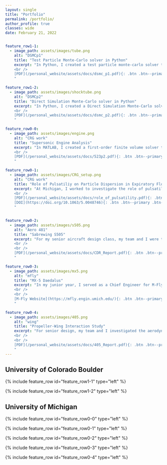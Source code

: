 ```yaml
---
layout: single
title: "Portfolio"
permalink: /portfolio/
author_profile: true
classes: wide
date: February 21, 2022


feature_row1-1:
  - image_path: assets/images/tube.png
    alt: "DSMCp1"
    title: "Test Particle Monte-Carlo solver in Python"
    excerpt: "In Python, I created a test particle monte-carlo solver to simulate the diffusion of molecular species through a membrane. The effect of nonequilibrium wall temperatures on rarefied gas flow is investigated. Gas properties, including shear stress and heat transfer rates were computed to show evolution of properties over time due to the nonequilibrium wall. <br />
    <br />
    [PDF](/personal_website/assets/docs/dsmc_p1.pdf){: .btn .btn--primary .btn--small}
    "

feature_row1-2:
  - image_path: assets/images/shocktube.png
    alt: "DSMCp2"
    title: "Direct Simulation Monte-Carlo solver in Python"
    excerpt: "In Python, I created a Direct Simulation Monte-Carlo solver to simulate a shock-tube from a molecular standpoint. Multiple freestream mach numbers and densities are chosen and the resulting shock width is computed. Results show that collisions drive a system towards equilibrium by transferring energy between particles. <br />
    <br />
    [PDF](/personal_website/assets/docs/dsmc_p2.pdf){: .btn .btn--primary .btn--small}
    "

feature_row0-0:
  - image_path: assets/images/engine.png
    alt: "CRG work"
    title: "Supersonic Engine Analysis"
    excerpt: "In MATLAB, I created a first-order finite volume solver to simulate supersonic flow through the engine inlet of the X-43. An automatic mesh adaption routine was also created to sequentially adapt the mesh to regions of high gradients. <br />
    <br />
    [PDF](/personal_website/assets/docs/523p2.pdf){: .btn .btn--primary .btn--small}
    "

feature_row0-1:
  - image_path: assets/images/CRG_setup.png
    alt: "CRG work"
    title: "Role of Pulsatiliy on Particle Dispersion in Expiratory Flows"
    excerpt: "At Michigan, I worked to investigate the role of pulsatility on the dispersion of cough-borne particles. Of particular relevance to this project was the ongoing COVID-19 pandemic and the questions it raised on social distancing practices. Through fluid simulation, I focused on recreating a realistic (multiple-pulses), particle-laden cough to isolate the effect of pulsatility and highlight its effect on the transmission of disease.<br />
    <br />
    [PDF](/personal_website/assets/docs/role_of_pulsatility.pdf){: .btn .btn--primary .btn--small}
    [DOI](https://doi.org/10.1063/5.0048746){: .btn .btn--primary .btn--small}
    "


feature_row0-2:
  - image_path: assets/images/s505.png
    alt: "Aero 481"
    title: "Sabrewing S505"
    excerpt: "For my senior aircraft design class, my team and I were tasked to design a replacement for the Boeing 737-800 MAX that could exceepd  the performance characteristics of it's competitor: the Airbus A321XLR. From our analysis, we determined that single-aisle, low-wing configuration with a composite structure would result in a aircraft with a lower direct operating cost then that of the A321XLR. 
    <br />
    <br />
    [PDF](/personal_website/assets/docs/CDR_Report.pdf){: .btn .btn--primary .btn--small}
    "

feature_row0-3:
  - image_path: assets/images/mx5.png
    alt: "mfly"
    title: "MX-5 Daedalus"
    excerpt: "In my junior year, I served as a Chief Engineer for M-Fly, a student project team at Michigan. There, my team designed the MX-5 Daedalus to compete in the SAE Aero Collegiate Design Challenge. The MX-5 was an 11-ft wingspan radio-controlled aircraft built to deliver payloads to a GPS-guided target. My responsibilities included defining the aircraft design objectives and its aerodynamic design. Our team was awarded a first-place finish in design.
    <br />
    <br />
    [M-Fly Website](https://mfly.engin.umich.edu/){: .btn .btn--primary .btn--small}
    "

feature_row0-4:
  - image_path: assets/images/405.png
    alt: "wing"
    title: "Propeller-Wing Interaction Study"
    excerpt: "For senior design, my team and I investigated the aerodynamic effects of a electronically translational wing-mounted propeller. To meet this task, we designed a half-span wing model for the University's 5 x 7 ft Low Turbulence Tunnel. We found that increased spanwise placement results in clear benefits to aircraft performance - particularly at cruise. 
    <br />
    <br />
    [PDF](/personal_website/assets/docs/405_Report.pdf){: .btn .btn--primary .btn--small}
    "
---
```

## University of Colorado Boulder

{% include feature_row id="feature_row1-1" type="left" %}
<a name="CRG"></a>

{% include feature_row id="feature_row1-2" type="left" %}
<a name="CRG"></a>

## University of Michigan

{% include feature_row id="feature_row0-0" type="left" %}
<a name="CRG"></a>

{% include feature_row id="feature_row0-1" type="left" %}
<a name="CRG"></a>

{% include feature_row id="feature_row0-2" type="left" %}
<a name="481"></a>

{% include feature_row id="feature_row0-3" type="left" %}
<a name="mfly"></a>

{% include feature_row id="feature_row0-4" type="left" %}
<a name="wing"></a>
